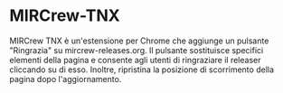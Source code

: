 # MIRCrew-TNX
MIRCrew TNX è un'estensione per Chrome che aggiunge un pulsante "Ringrazia" su mircrew-releases.org. Il pulsante sostituisce specifici elementi della pagina e consente agli utenti di ringraziare il releaser cliccando su di esso. Inoltre, ripristina la posizione di scorrimento della pagina dopo l'aggiornamento.
